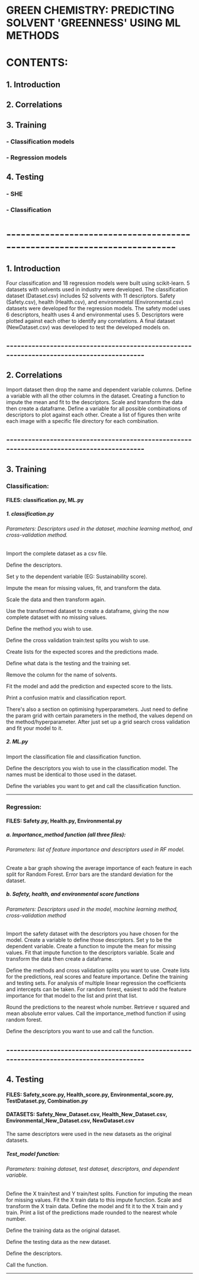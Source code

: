 #  GREEN CHEMISTRY: PREDICTING SOLVENT 'GREENNESS' USING ML METHODS 

# CONTENTS: 
## 1. Introduction
## 2. Correlations
## 3. Training
   ### - Classification models 
   ### - Regression models
## 4. Testing 
   ### - SHE
   ### - Classification

# -------------------------------------------------------------------------
## 1. Introduction

Four classification and 18 regression models were built using scikit-learn. 5 datasets
with solvents used in industry were developed. The classification dataset (Dataset.csv) includes 52 solvents with 11 
descriptors. Safety (Safety.csv), health (Health.csv), and environmental (Environmental.csv) datasets were developed for
the regression models. 
The safety model uses 6 descriptors, health uses 4 and environmental uses 5. 
Descriptors were plotted against each other to identify any correlations. 
A final dataset (NewDataset.csv) was developed to test the developed models on. 

## -----------------------------------------------------------------------------------------

## 2. Correlations

Import dataset then drop the name and dependent variable columns. 
Define a variable with all the other columns in the dataset. 
Creating a function to impute the mean and fit to the descriptors. 
Scale and transform the data then create a dataframe. 
Define a variable for all possible combinations of descriptors to plot against each other.
Create a list of figures then write each image with a specific file directory for each combination.

## -----------------------------------------------------------------------------------------

## 3. Training

### Classification:

#### FILES: classification.py, ML.py

##### 1. classification.py

###### Parameters: Descriptors used in the dataset, machine learning method, and cross-validation method. 

Import the complete dataset as a csv file. 

 Define the descriptors.

 Set y to the dependent variable (EG: Sustainability score).

 Impute the mean for missing values, fit, and transform the data. 

 Scale the data and then transform again.

 Use the transformed dataset to create a dataframe, giving the now complete dataset with no missing values.

 Define the method you wish to use.

 Define the cross validation train:test splits you wish to use. 

 Create lists for the expected scores and the predictions made.

 Define what data is the testing and the training set.

 Remove the column for the name of solvents. 

 Fit the model and add the prediction and expected score to the lists.

 Print a confusion matrix and classification report. 

 There's also a section on optimising hyperparameters. Just need to define the param grid with 
certain parameters in the method, the values depend on the method/hyperparameter. 
After just set up a grid search cross validation and fit your model to it.

##### 2. ML.py

 Import the classification file and classification function. 

Define the descriptors you wish to use in the classification model. The names must be identical to those
used in the dataset. 

Define the variables you want to get and call the classification function. 

-----------------------------------------------------------------------------------------------

### Regression:
#### FILES: Safety.py, Health.py, Environmental.py


##### a. Importance_method function (all three files):

###### Parameters: list of feature importance and descriptors used in RF model. 

Create a bar graph showing the average importance of each feature in each split for Random Forest.
Error bars are the standard deviation for the dataset. 

##### b. Safety, health, and environmental score functions 

###### Parameters: Descriptors used in the model, machine learning method, cross-validation method

Import the safety dataset with the descriptors you have chosen for the model.
Create a variable to define those descriptors. 
Set y to be the dependent variable. 
Create a function to impute the mean for missing values. 
Fit that impute function to the descriptors variable. 
Scale and transform the data then create a dataframe. 

Define the methods and cross validation splits you want to use. 
Create lists for the predictions, real scores and feature importance. 
Define the training and testing sets. 
For analysis of multiple linear regression the coefficients and intercepts can be taken.
For random forest, easiest to add the feature importance for that model to the list and print that list. 

Round the predictions to the nearest whole number.
Retrieve r squared and mean absolute error values. 
Call the importance_method function if using random forest. 

Define the descriptors you want to use and call the function. 

## -----------------------------------------------------------------------------------------

## 4. Testing

#### FILES: Safety_score.py, Health_score.py, Environmental_score.py, TestDataset.py, Combination.py
#### DATASETS: Safety_New_Dataset.csv, Health_New_Dataset.csv, Environmental_New_Dataset.csv, NewDataset.csv

The same descriptors were used in the new datasets as the original datasets. 

##### Test_model function: 

###### Parameters: training dataset, test dataset, descriptors, and dependent variable. 

Define the X train/test and Y train/test splits. 
Function for imputing the mean for missing values. 
Fit the X train data to this impute function. 
Scale and transform the X train data. 
Define the model and fit it to the X train and y train.
Print a list of the predictions made rounded to the nearest whole number. 

Define the training data as the original dataset.

Define the testing data as the new dataset.

Define the descriptors.

Call the function.

---------------------------------------------------------------------------------------------















